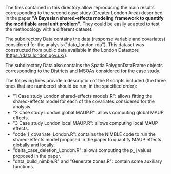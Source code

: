 The files contained in this directory allow reproducing the main results corresponding to the second case study (Greater London Area) described in the paper **"A Bayesian shared-effects modeling framework to quantify the modifiable areal unit problem"**. They could be easily adapted to test the methodology with a different dataset.

The subdirectory Data contains the data (response variable and covariates) considered for the analysis ("data_london.rda"). This dataset was constructed from public data available in the London Datastore (https://data.london.gov.uk/).

The subdirectory Data also contains the SpatialPolygonDataFrame objects corresponding to the Districts and MSOAs considered for the case study.

The following lines provide a description of the R scripts included (the three ones that are numbered should be run, in the specified order):

- "1 Case study London shared-effects models.R": allows fitting the shared-effects model for each of the covariates considered for the analysis.
- "2 Case study London global MAUP.R": allows computing global MAUP effects. 
- "3 Case study London local MAUP.R": allows computing local MAUP effects. 
- "code_1_covariate_London.R": contains the NIMBLE code to run the shared-effects model proposed in the paper to quantify MAUP effects globally and locally.
- "delta_case_deletion_London.R": allows computing the p_j values proposed in the paper. 
- "data_build_nimble.R" and "Generate zones.R": contain some auxiliary functions.

